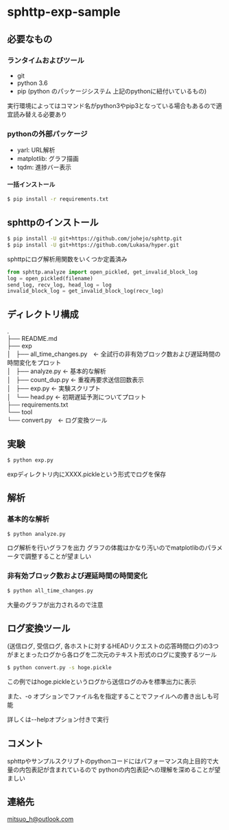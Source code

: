 # sphttp-exp-sample

## 必要なもの

### ランタイムおよびツール
- git
- python 3.6
- pip (python のパッケージシステム 上記のpythonに紐付いているもの)

実行環境によってはコマンド名がpython3やpip3となっている場合もあるので適宜読み替える必要あり

### pythonの外部パッケージ
- yarl: URL解析
- matplotlib: グラフ描画
- tqdm: 進捗バー表示

#### 一括インストール

```bash
$ pip install -r requirements.txt
```

## sphttpのインストール

```bash
$ pip install -U git+https://github.com/johejo/sphttp.git
$ pip install -U git+https://github.com/Lukasa/hyper.git
```

sphttpにログ解析用関数をいくつか定義済み

```python
from sphttp.analyze import open_pickled, get_invalid_block_log
log = open_pickled(filename)
send_log, recv_log, head_log = log
invalid_block_log = get_invalid_block_log(recv_log)
```

## ディレクトリ構成

.  
├── README.md  
├── exp  
│   ├── all_time_changes.py　<- 全試行の非有効ブロック数および遅延時間の時間変化をプロット  
│   ├── analyze.py <- 基本的な解析  
│   ├── count_dup.py <- 重複再要求送信回数表示  
│   ├── exp.py <- 実験スクリプト  
│   └── head.py <- 初期遅延予測についてプロット  
├── requirements.txt  
└── tool  
    └── convert.py　<- ログ変換ツール  
    

## 実験

```bash
$ python exp.py
```

expディレクトリ内にXXXX.pickleという形式でログを保存


## 解析


### 基本的な解析

```bash
$ python analyze.py
```

ログ解析を行いグラフを出力
グラフの体裁はかなり汚いのでmatplotlibのパラメータで調整することが望ましい

### 非有効ブロック数および遅延時間の時間変化

```bash
$ python all_time_changes.py
```

大量のグラフが出力されるので注意

## ログ変換ツール

(送信ログ, 受信ログ, 各ホストに対するHEADリクエストの応答時間ログ)の3つがまとまったログから各ログを二次元のテキスト形式のログに変換するツール

```bash
$ python convert.py -s hoge.pickle
```
この例ではhoge.pickleというログから送信ログのみを標準出力に表示 

また、-o オプションでファイル名を指定することでファイルへの書き出しも可能

詳しくは--helpオプション付きで実行

## コメント
sphttpやサンプルスクリプトのpythonコードにはパフォーマンス向上目的で大量の内包表記が含まれているので
pythonの内包表記への理解を深めることが望ましい

## 連絡先
mitsuo_h@outlook.com
